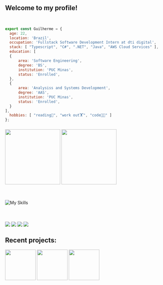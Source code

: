## Welcome to my profile!

<br />

```js
export const Guilherme = {
  age: 22,
  location: 'Brazil',
  occupation: 'Fullstack Software Development Intern at dti digital',
  stack: [ "Typescript", "C#", ".NET", "Java", "AWS Cloud Services" ],
  education: [
  {
      area: 'Software Engineering',
      degree: 'BS',
      institution: 'PUC Minas',
      status: 'Enrolled',
  },
  {
      area: 'Analysiss and Systems Development',
      degree: 'AAS',
      institution: 'PUC Minas',
      status: 'Enrolled',
  }
],
  hobbies: [ "reading📖", "work out🏋️", "code🧑‍💻" ]
};
```

###

<div>
  <img height="180em" width="auto" src="https://github-readme-stats.vercel.app/api?username=guicostak&theme=aura_dark&show_icons=true"/>
  <img height="180em" width="auto" src="https://github-readme-stats.vercel.app/api/top-langs/?username=guicostak&layout=compact&langs_count=7&theme=aura_dark"/>
</div>

<br />
<br />

![My Skills](https://skillicons.dev/icons?i=ts,cs,js,java,aws,react,postman,postgres,vue&perline=12)

<br />
    
###
  <a href = "mailto:guilhermecosta.barros0@gmail.com"><img src="https://img.shields.io/badge/Gmail-D14836?style=for-the-badge&logo=gmail&logoColor=white" target="_blank"></a>
  <a href = "https://www.linkedin.com/in/guicostak/" target="_blank"><img src="https://img.shields.io/badge/linkedin-%230077B5.svg?style=for-the-badge&logo=linkedin&logoColor=white" target="_blank"></a>
  <a href = "https://api.whatsapp.com/send?phone=5531991470591&text=ol%C3%A1%2C%20vim%20pelo%20seu%20perfil%20do%20GitHub!%20"><img src="https://img.shields.io/badge/WhatsApp-25D366?style=for-the-badge&logo=whatsapp&logoColor=white" target="_blank"></a>
  <a href="https://discordapp.com/users/363004143813525506/" target="_blank"><img src="https://img.shields.io/badge/Discord-7289DA?style=for-the-badge&logo=discord&logoColor=white" target="_blank"></a> 


## **Recent projects:**

<a href="https://github.com/guicostak/revende-frontend"><img src="https://github-readme-stats.vercel.app/api/pin/?username=guicostak&repo=revende-frontend&title_color=F73C7B&text_color=F2F2F2&bg_color=393359&border_color=121111&icon_color=F2F2F2&border_radius=20" height="100"/></a>
<a href="https://github.com/guicostak/ClinicaExameMais"><img src="https://github-readme-stats.vercel.app/api/pin/?username=guicostak&repo=ClinicaExameMais&title_color=F73C7B&text_color=F2F2F2&bg_color=393359&border_color=121111&icon_color=F2F2F2&border_radius=20" height="100"/></a>
<a href="https://github.com/guicostak/REST-API-SpringBoot"><img src="https://github-readme-stats.vercel.app/api/pin/?username=guicostak&repo=REST-API-SpringBoot&title_color=F73C7B&text_color=F2F2F2&bg_color=393359&border_color=121111&icon_color=F2F2F2&border_radius=20" height="100"/></a>

</div>
